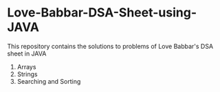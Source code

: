 # Love-Babbar-DSA-Sheet-using-JAVA
This repository contains the solutions to problems of Love Babbar's DSA sheet in JAVA

1. Arrays
2. Strings
3. Searching and Sorting
